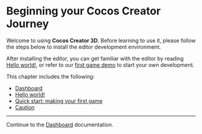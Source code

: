 # Beginning your Cocos Creator Journey

Welcome to using __Cocos Creator 3D__. Before learning to use it, please follow the steps below to install the editor development environment.

After installing the editor, you can get familiar with the editor by reading [Hello world!](helloworld/index.md), or refer to our [first game demo](getting-started/first-game/index.md) to start your own development.

This chapter includes the following:

- [Dashboard](dashboard/index.md)
- [Hello world!](helloworld/index.md)
- [Quick start: making your first game](getting-started/first-game/index.md)
- [Caution](getting-started/attention/index.md)

---

Continue to the [Dashboard](dashboard/index.md) documentation.